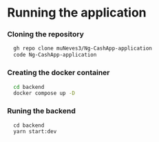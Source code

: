 # Running the application

### Cloning the repository

```bash
  gh repo clone muNeves3/Ng-CashApp-application
  code Ng-CashApp-application
```

### Creating the docker container

```bash
  cd backend
  docker compose up -D
```

### Runing the backend

```
  cd backend
  yarn start:dev
```
